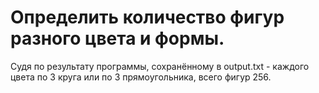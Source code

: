 # Определить количество фигур разного цвета и формы.

Судя по результату программы, сохранённому в output.txt - каждого цвета по 3 круга или по 3 прямоугольника, всего фигур 256.
